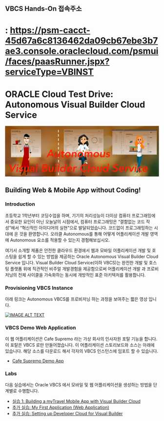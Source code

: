 ## VBCS Hands-On 접속주소
# : https://psm-cacct-45d67a6c8136462da09cb67ebe3b7ae3.console.oraclecloud.com/psmui/faces/paasRunner.jspx?serviceType=VBINST




# ORACLE Cloud Test Drive: Autonomous Visual Builder Cloud Service

![banner](resources/images/Banner.png)

## Building Web & Mobile App without Coding!

### Introduction
초등학교 1학년부터 코딩수업을 하며, 기기의 처리성능이 더이상 컴퓨터 프로그래밍에서 중요한 요인이 아닌 오늘날의 시점에서, 컴퓨터 프로그래밍은 “결함없는 코드 작성”에서 “혁신적인 아이디어의 실현”으로 발달되었습니다. 코드없이 프로그래밍하는 시대에 온 것을 환영합니다. 오라클 Autonomous를 통해 어떻게 어플리케이션 개발 영역에 Autonomous 요소를 적용할 수 있는지 경험해보십시오.

여기서 소개할 제품은 안전한 클라우드 환경에서 웹과 모바일 어플리케이션 개발 및 호스팅을 쉽게 할 수 있는 방법을 제공하는 Oracle Autonomous Visual Builder Cloud Service 입니다. Visual Builder Cloud Service(이하 VBCS)는 완전한 개발 및 호스팅 플랫폼 위에 직관적인 비주얼 개발경험을 제공함으로써 어플리케이션 개발 과 프로비저닝의 전체 사이클을 가속화하는 동시에 개방적인 표준 아키텍처를 활용합니다.

### Provisioning VBCS Instance
아래 링크는 Autonomous VBCS를 프로비저닝 하는 과정을 보여주는 짧은 영상 입니다.

[![IMAGE ALT TEXT](https://i.vimeocdn.com/video/730265167_130x73.jpg)](https://vimeo.com/293590267 "Autonomous Visual Builder Cloud Provisioning Steps.")


### VBCS Demo Web Application
이 웹 어플리케이션은 Cafe Supremo 라는 가상 회사의 인사자원 포탈 기능을 합니다. 이 포탈은 VBCS 로만 만들어졌습니다. 이 어플리케이션 스토리보드와 소스는 아래에 있습니다. 해당 소스를 다운로드 해서 각자의 VBCS 인스턴스에 임포트 할 수 있습니다. 

+ [Cafe Supremo Demo App](CF-Demo-App.md)

### Labs
다음 실습에서는 Oracle VBCS 에서 모바일 및 웹 어플리케이션을 생성하는 방법을 단계별로 수행합니다.
+ [실습 1: Building a myTravel Mobile App with Visual Builder Cloud](MobileApp/MOB_PART_1.md)
+ [추가 실습: My First Application (Web Application)](WebApp/MyFirstApp.md)
+ [추가 실습: Setting up Developer Cloud for Visual Builder](DevCS/README.md)

